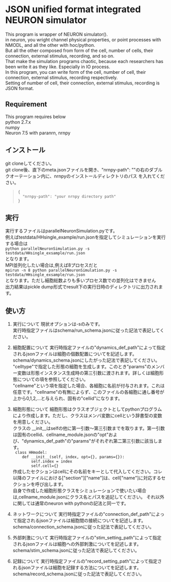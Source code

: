 # JSON unified format integrated NEURON simulator
This program is wrapper of NEURON simulator().  
in neuron, you wright channel physical properties, or point processes with NMODL, and all the other with hoc/python.  
But all the other composed from form of the cell, number of cells, their connection, external stimulus, recording, and so on.  
That make the simulation programs chaotic, because each researchers has been write it as they like. Especially in IO process.  
In this program, you can write form of the cell, number of cell, their connection, external stimulus, recording respectively.  
Setting of number of cell, their connection, external stimulus, recording is JSON format.  

## Requirement
This program requires below  
python 2.7.x  
numpy  
Neuron 7.5 with paranrn, nrnpy  

## インストール
git cloneしてください。  
git clone後、直下のmeta.jsonファイルを開き、"nrnpy-path": ""の右のダブルクオーテーション内に、nrnpyのインストールディレクトリのパス を入れてください。  
> `{`  
> `  "nrnpy-path": "your nrnpy directory path"`  
> `}`  

## 実行
実行するファイルはparallelNeuronSimulation.pyです。  
例えばtestdata/HHsingle_example/run.jsonを指定してシミュレーションを実行する場合は  
`python parallelNeuronSimulation.py -s testdata/HHsingle_exsample/run.json`  
となります。  
MPI並列化したい場合は,例えば8プロセスだと  
`mpirun -n 8 python parallelNeuronSimulation.py -s testdata/HHsingle_exsample/run.json`  
となります。ただし細胞総数よりも多いプロセス数での並列化はできません  
出力結果はpickle dump形式でresult下の実行日時のディレクトリに出力されます。  

## 使い方
1. 実行について
現状オプションは-sのみです。  
実行時指定ファイルはschema/run_schema.jsonに従った記法で表記してください。  

2. 細胞配置について
実行時指定ファイルの"dynamics_def_path"によって指定されるjsonファイルは細胞の個数配置についてを記述します。  
schema/dynamics_schema.jsonにしたがった記法で表記してください。  
"celltype"で指定した形態の細胞を生成します。このとき"params"のメンバー変数は形態インスタンス生成時の第三引数に渡されます。詳しくは細胞形態についての項を参照してください。  
"cellname"という項を指定した場合、各細胞に名前が付与されます。これは任意です。"cellname"の有無によらず、このファイルの各細胞に通し番号が上から0,1,2,...と与えられ、固有の"cellid"になります。  

3. 細胞形態について
細胞形態はクラスオブジェクトとしてpythonプログラムにより作成します。ただし、クラスはメンバ変数にcellという辞書型の変数を用意しください。  
クラスの \_\_init\_\_はselfの他に第一引数～第三引数までを取ります。第一引数は固有のcellid、cellname_module.jsonの"opt"および、"dynamics_def_path"の"params"がそれぞれ第二第三引数に該当します。  
` class HHmodel:`  
`    def __init__(self, index, opt={}, params={}):`  
`        self.index = index`  
`        self.cell={}`  
作成したセクションはcellにその名前をキーとして代入してください。コレ以降のファイルにおける["section"]["name"]は、cell["name"]に対応するセクションを呼び出します。  
自身で作成した細胞形態クラスをシミュレーションで使いたい場合は,cellname_module.jsonにクラス名とパスを追記してください。
それ以外に関しては通常のneuron with pythonの記法と同一です。  

4. ネットワークについて
実行時指定ファイルの"connection_def_path"によって指定されるjsonファイルは細胞間の接続についてを記述します。  
schema/connection_schema.jsonに従った記法で表記してください。  

5. 外部刺激について
実行時指定ファイルの"stim_setting_path"によって指定されるjsonファイルは細胞への外部刺激についてを記述します。  
schema/stim_schema.jsonに従った記法で表記してください。  

6. 記録について
実行時指定ファイルの"record_setting_path"によって指定されるjsonファイルは細胞を記録する方法についてを記述します。  
schema/record_schema.jsonに従った記法で表記してください。  
